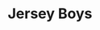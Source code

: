 ---
title: Jersey Boys
year: 2023
opening_date: 2023-04-27
closing_date: 2023-06-04
layout: productions
image: 
image_caption:
image_credit:
playbill: 
category: 
details:
  Theatre: The Alhambra Theatre & Dining
  Venue: Alhambra Theatre
cast:
  Tommy DeVito: Matt Michael
  Frankie Valli: Nick Anastasia
  Bob Gaudio: Christian Melhuish
  Bob Crewe: Mel Nash
  Nick Massi: 
  Gyp DeCarlo: 
  Mary Delgado: 
  Joe Pesci: Brandon Leporati
crew:
orchestra:
external_links: 
  "Oh, What a Night! with Jersey Boys at The Alhambra": https://web.archive.org/web/20230516195146/https://folioweekly.com/2023/04/29/oh-what-a-night-with-jersey-boys-at-the-alhambra/
---